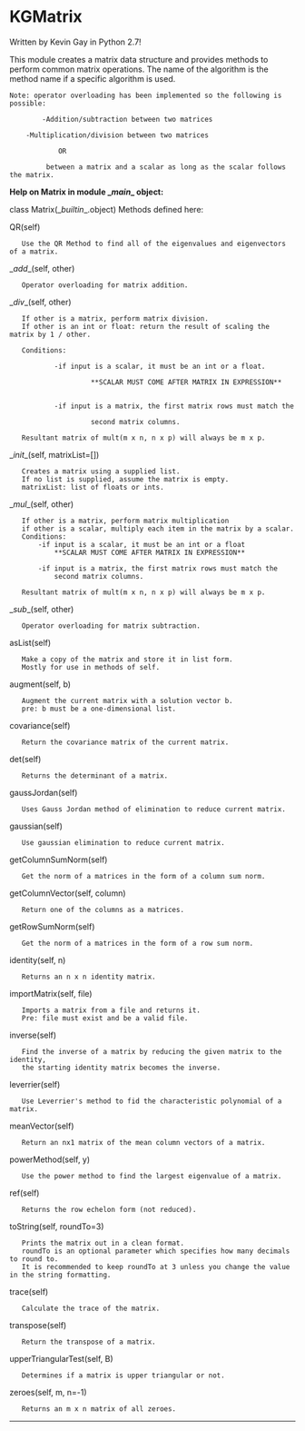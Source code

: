 # KGMatrix

Written by Kevin Gay in Python 2.7!

This module creates a matrix data structure and provides methods to perform common matrix operations. The name of
the algorithm is the method name if a specific algorithm is used.

	Note: operator overloading has been implemented so the following is possible:

    	    -Addition/subtraction between two matrices
		
	    -Multiplication/division between two matrices
		
        	    OR
						
             between a matrix and a scalar as long as the scalar follows the matrix.
        
        
**Help on Matrix in module \__main__ object:**

class Matrix(\__builtin__.object)
   Methods defined here:
   
   QR(self)
   
       Use the QR Method to find all of the eigenvalues and eigenvectors of a matrix.
   
   \__add__(self, other)
   
       Operator overloading for matrix addition.
   
   \__div__(self, other)
   
       If other is a matrix, perform matrix division.
       If other is an int or float: return the result of scaling the matrix by 1 / other.
       
       Conditions:
 
               -if input is a scalar, it must be an int or a float.
 
                        **SCALAR MUST COME AFTER MATRIX IN EXPRESSION**
 
       
               -if input is a matrix, the first matrix rows must match the
 
                        second matrix columns.
                                
       Resultant matrix of mult(m x n, n x p) will always be m x p.
   
   \__init__(self, matrixList=[])
   
       Creates a matrix using a supplied list.
       If no list is supplied, assume the matrix is empty.
       matrixList: list of floats or ints.
   
   \__mul__(self, other)
   
       If other is a matrix, perform matrix multiplication
       if other is a scalar, multiply each item in the matrix by a scalar.
       Conditions:
           -if input is a scalar, it must be an int or a float
               **SCALAR MUST COME AFTER MATRIX IN EXPRESSION**
       
           -if input is a matrix, the first matrix rows must match the
               second matrix columns.
       
       Resultant matrix of mult(m x n, n x p) will always be m x p.
   
   \__sub__(self, other)
   
       Operator overloading for matrix subtraction.
   
   asList(self)
   
       Make a copy of the matrix and store it in list form.
       Mostly for use in methods of self.
   
   augment(self, b)
   
       Augment the current matrix with a solution vector b.
       pre: b must be a one-dimensional list.
   
   covariance(self)
   
       Return the covariance matrix of the current matrix.
   
   det(self)
   
       Returns the determinant of a matrix.
   
   gaussJordan(self)
   
       Uses Gauss Jordan method of elimination to reduce current matrix.
   
   gaussian(self)
   
       Use gaussian elimination to reduce current matrix.
   
   getColumnSumNorm(self)
   
       Get the norm of a matrices in the form of a column sum norm.
   
   getColumnVector(self, column)
   
       Return one of the columns as a matrices.
   
   getRowSumNorm(self)
   
       Get the norm of a matrices in the form of a row sum norm.
   
   identity(self, n)
   
       Returns an n x n identity matrix.
   
   importMatrix(self, file)
   
       Imports a matrix from a file and returns it.
       Pre: file must exist and be a valid file.
   
   inverse(self)
   
       Find the inverse of a matrix by reducing the given matrix to the identity,
       the starting identity matrix becomes the inverse.
   
   leverrier(self)
   
       Use Leverrier's method to fid the characteristic polynomial of a matrix.
   
   meanVector(self)
   
       Return an nx1 matrix of the mean column vectors of a matrix.
   
   powerMethod(self, y)
   
       Use the power method to find the largest eigenvalue of a matrix.
   
   ref(self)
   
       Returns the row echelon form (not reduced).
   
   toString(self, roundTo=3)
   
       Prints the matrix out in a clean format.
       roundTo is an optional parameter which specifies how many decimals to round to.
       It is recommended to keep roundTo at 3 unless you change the value in the string formatting.
   
   trace(self)
   
       Calculate the trace of the matrix.
   
   transpose(self)
   
       Return the transpose of a matrix.
   
   upperTriangularTest(self, B)
   
       Determines if a matrix is upper triangular or not.
   
   zeroes(self, m, n=-1)
   
       Returns an m x n matrix of all zeroes.
   
  ----------------------------------------------------------------------
